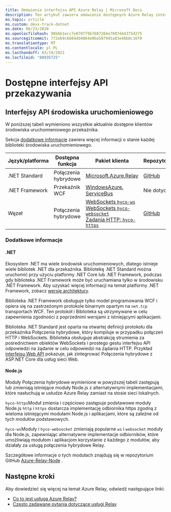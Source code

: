 ```yaml
---
title: Omówienie interfejsu API Azure Relay | Microsoft Docs
description: Ten artykuł zawiera omówienie dostępnych Azure Relay interfejsów API (.NET Standard, .NET Framework, Node.js itp.).
ms.topic: article
ms.custom: devx-track-dotnet
ms.date: 06/23/2020
ms.openlocfilehash: 98bbb1ecc7e870ff9b7687284e7087d44375d275
ms.sourcegitcommit: 772eb9c6684dd4864e0ba507945a83e48b8c16f0
ms.translationtype: MT
ms.contentlocale: pl-PL
ms.lasthandoff: 03/19/2021
ms.locfileid: "88935725"
---
```

# <a name="available-relay-apis"></a>Dostępne interfejsy API przekazywania

## <a name="runtime-apis"></a>Interfejsy API środowiska uruchomieniowego

W poniższej tabeli wymieniono wszystkie aktualnie dostępne klientów środowiska uruchomieniowego przekaźnika.

Sekcja [dodatkowe informacje](#additional-information) zawiera więcej informacji o stanie każdej biblioteki środowiska uruchomieniowego.

| Język/platforma | Dostępna funkcja | Pakiet klienta | Repozytorium |
| --- | --- | --- | --- |
| .NET Standard | Połączenia hybrydowe | [Microsoft.Azure.Relay](https://www.nuget.org/packages/Microsoft.Azure.Relay/) | [GitHub](https://github.com/azure/azure-relay-dotnet) |
| .NET Framework | Przekaźnik WCF | [WindowsAzure. ServiceBus](https://www.nuget.org/packages/WindowsAzure.ServiceBus/) | Nie dotyczy |
| Węzeł | Połączenia hybrydowe | [WebSockets `hyco-ws`](https://www.npmjs.com/package/hyco-ws)<br/>[WebSockets `hyco-websocket`](https://www.npmjs.com/package/hyco-websocket)<br/>[Żądania HTTP: `hyco-https`](https://www.npmjs.com/package/hyco-https) | [GitHub](https://github.com/Azure/azure-relay-node) |

### <a name="additional-information"></a>Dodatkowe informacje

#### <a name="net"></a>.NET

Ekosystem .NET ma wiele środowisk uruchomieniowych, dlatego istnieje wiele bibliotek .NET dla przekaźnika. Bibliotekę .NET Standard można uruchomić przy użyciu platformy .NET Core lub .NET Framework, podczas gdy biblioteka .NET Framework może być uruchamiana tylko w środowisku .NET Framework. Aby uzyskać więcej informacji na temat platformy .NET Framework, zobacz [wersje architektury](/dotnet/articles/standard/frameworks).

Biblioteka .NET Framework obsługuje tylko model programowania WCF i opiera się na zastrzeżonym protokole binarnym opartym na `net.tcp` transportach WCF. Ten protokół i Biblioteka są utrzymywane w celu zapewnienia zgodności z poprzednimi wersjami z istniejącymi aplikacjami.

Biblioteka .NET Standard jest oparta na otwartej definicji protokołu dla przekaźnika Połączenia hybrydowe, który kompiluje w przypadku połączeń HTTP i WebSockets. Biblioteka obsługuje abstrakcję strumienia za pośrednictwem obiektów WebSockets i prostego gestu interfejsu API odpowiedzi na żądanie w celu odpowiedzi na żądania HTTP. Przykład [interfejsu Web API](https://github.com/Azure/azure-relay-dotnet) pokazuje, jak zintegrować Połączenia hybrydowe z ASP.NET Core dla usług sieci Web.

#### <a name="nodejs"></a>Node.js

Moduły Połączenia hybrydowe wymienione w powyższej tabeli zastępują lub zmieniają istniejące moduły Node.js z alternatywnymi implementacjami, które nasłuchują w usłudze Azure Relay zamiast na stosie sieci lokalnych.

`hyco-https`Moduł zmienia i częściowo zastępuje podstawowe moduły Node.js `http` i `https` dostarcza implementację odbiornika https zgodną z wieloma istniejącymi modułami Node.js i aplikacjami, które są zależne od tych modułów podstawowych.

`hyco-ws`Moduły i `hyco-websocket` zmieniają popularne `ws` i `websocket` moduły dla Node.js, zapewniając alternatywne implementacje odbiorników, które umożliwiają modułom i aplikacjom korzystanie z każdego z modułów, aby działały za usługą połączenia hybrydowe Relay.

Szczegółowe informacje o tych modułach znajdują się w repozytorium GitHub [Azure-Relay-Node](https://github.com/Azure/azure-relay-node) .

## <a name="next-steps"></a>Następne kroki

Aby dowiedzieć się więcej na temat Azure Relay, odwiedź następujące linki:
* [Co to jest usługa Azure Relay?](relay-what-is-it.md)
* [Często zadawane pytania dotyczące usługi Relay](relay-faq.md)
